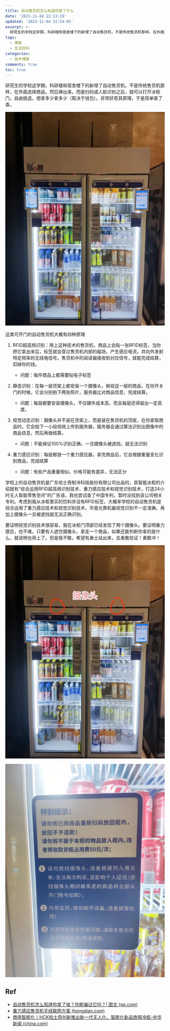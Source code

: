 ```yaml
---
title: 自动售货机怎么知道你拿了什么
date: '2023-11-04 22:13:19'
updated: '2023-11-04 22:54:05'
excerpt: >-
  研究生的学校这学期，科研楼和宿舍楼下的新增了自动售货机，不是传统售货机那样，在外面选择商品，然后弹出来。而是扫码或人脸识别之后，就可以打开冰柜门，自由挑选，想拿多少拿多少（取决于钱包）。非常好奇其原理，于是简单查了查。
tags:
  - 博客
  - 生活百科
categories:
  - 技术博客
comments: true
toc: true
---
```




研究生的学校这学期，科研楼和宿舍楼下的新增了自动售货机，不是传统售货机那样，在外面选择商品，然后弹出来。而是扫码或人脸识别之后，就可以打开冰柜门，自由挑选，想拿多少拿多少（取决于钱包）。非常好奇其原理，于是简单查了查。

​![df4bb2a3a836407033c7dd36370ca4f](https://raw.githubusercontent.com/Achuan-2/PicBed/pic/assets/202311042334778.jpg "学校的自动售货机")​

这类可开门的自动售货机大概有四种原理

1. RFID超高频识别：用上这种技术的售货机，商品上会贴一张RFID标签，当你把它拿出来后，标签就会穿过售货机内部的磁场，产生感应电流，并向外发射特定频率的无线电信号。售货机中的阅读器接收到对应信号，就能完成结算，扣掉你的钱。

    * 问题：每件商品上都需要贴电子标签
2. 静态识别：在每一层货架上都安装一个摄像头，俯视这一层的商品，在你开关门的时候，它会分别拍下两张照片，服务器比对商品信息，完成结算。

    * 问题：每层都要安装摄像头，不仅硬件成本高，而且每层还得留出一定高度。
3. 视觉动态识别：摄像头并不装在货架上，而是装在售货机的顶层，在你拿取商品时，它会拍下一小段视频上传到服务器，服务器会通过算法识别出图像中的商品信息，然后再做结算。

    * 问题：不能保证100%识别正确，一旦摄像头被遮挡，就无法识别
4. 重力感应识别：每层都放一个重力感应器，拿完商品后，它会根据重量变化识别商品，完成结算

    * 问题：有些产品重量相似，价格可能有差异，无法区分

学校上的自动售货机是广东哈士奇制冷科技股份有限公司出品的，其智能冰柜的介绍就有“综合运用RFID超高频识别技术、重力感应技术和视觉识别技术，打造24小时无人智能零售空间”的广告语，我也尝试查了中国专利，暂时没找到该公司相关专利。考虑到我从冰柜里买的饮料并没有RFID标签，大概率学校的自动售货机是综合运用了重力感应技术和视觉识别技术，毕竟光靠机器视觉识别不一定准确，再加上摄像头一旦被遮挡就无法正确识别。

要证明视觉识别技术很容易，我在冰柜门顶部已经发现了两个摄像头。要证明重力感应，也不难，只要有人遮住摄像头，拿走一个商品，如果还能判断你拿的是什么，就说明也用上了。但是我不敢，希望有勇士站出来，去勇敢验证！勇敢冲！

​![29e1e2d7a08af0b1ee79a68f06e5a65](https://raw.githubusercontent.com/Achuan-2/PicBed/pic/assets/202311042303912.jpg "终于找到它的摄像头了！一开始以为在货架顶端")​

​![96b2ef7720fe0c9d49a1376d51c6061](https://raw.githubusercontent.com/Achuan-2/PicBed/pic/assets/202311042254537.jpg "希望有人去遮挡摄像头，看看会不会真的影响个人征信啥的")​

## Ref

* [自动售货机怎么知道你拿了啥？你能骗过它吗？| 图文 (qq.com)](https://mp.weixin.qq.com/s/rciXRAAaKQpjNyUwIyy48Q)
* [重力感应售货机无线联网方案 (hongdian.com)](https://www.hongdian.com/m2m/soluview_100000112383341.html)
* [商用智能化丨HCK哈士奇创新推出新一代无人化、智能化新品商用冷柜-中华新闻 (china.com)](https://henan.china.com/m/news/roll/2022/0216/022022_249336.html)

‍

